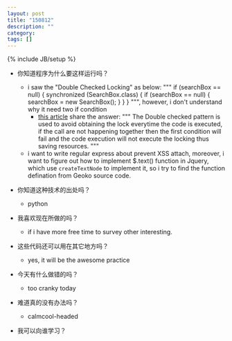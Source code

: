```yaml
---
layout: post
title: "150812"
description: ""
category: 
tags: []
---
```

{% include JB/setup %}

* 你知道程序为什么要这样运行吗？
  * i saw the "Double Checked Locking" as below:
  """
if (searchBox == null) {
                synchronized (SearchBox.class) {
                    if (searchBox == null) {
                        searchBox = new SearchBox();
                    }
                }
            }
  """, however, i don't understand why it need two if condition
    * [this article](http://stackoverflow.com/questions/18093735/double-checked-locking-in-singleton/18093774#18093774) share the answer:
"""
The Double checked pattern is used to avoid obtaining the lock everytime the code is executed, if the call are not happening together then the first condition will fail and the code execution will not execute the locking thus saving resources.
"""
  * i want to write regular express about prevent XSS attach, moreover, i want to figure out how to implement $.text() function in Jquery, which use `createTextNode` to implement it, so i try to find the function defination from Geoko source code.


* 你知道这种技术的出处吗？
  * python

* 我喜欢现在所做的吗？
  * if i have more free time to survey other interesting.

* 这些代码还可以用在其它地方吗？
  * yes, it will be the awesome practice

* 今天有什么做错的吗？
  * too cranky today

* 难道真的没有办法吗？
  * calmcool-headed 

* 我可以向谁学习？
 
